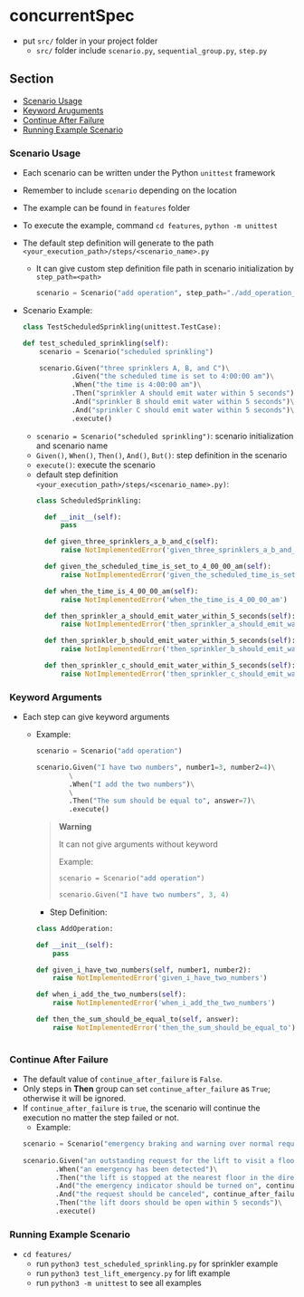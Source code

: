 # concurrentSpec
- put `src/` folder in your project folder
    - `src/` folder include `scenario.py`, `sequential_group.py`, `step.py`

## Section
- [Scenario Usage](###scenario-usage)
- [Keyword Aruguments](###keyword-arguments)
- [Continue After Failure](###continue-after-failure)
- [Running Example Scenario](###running-example-scenario)

### Scenario Usage
- Each scenario can be written under the Python `unittest` framework
- Remember to include `scenario` depending on the location
- The example can be found in `features` folder
- To execute the example, command `cd features`, `python -m unittest`
- The default step definition will generate to the path `<your_execution_path>/steps/<scenario_name>.py`
  - It can give custom step definition file path in scenario initialization by `step_path=<path>`
    ```python 
    scenario = Scenario("add operation", step_path="./add_operation_steps/")
    ```

- Scenario Example:
    ```python
    class TestScheduledSprinkling(unittest.TestCase):
    
    def test_scheduled_sprinkling(self):
        scenario = Scenario("scheduled sprinkling")

        scenario.Given("three sprinklers A, B, and C")\
                .Given("the scheduled time is set to 4:00:00 am")\
                .When("the time is 4:00:00 am")\
                .Then("sprinkler A should emit water within 5 seconds")\
                .And("sprinkler B should emit water within 5 seconds")\
                .And("sprinkler C should emit water within 5 seconds")\
                .execute()
    ```
  - `scenario = Scenario("scheduled sprinkling")`: scenario initialization and scenario name
  - `Given()`, `When()`, `Then()`, `And()`, `But()`: step definition in the scenario
  - `execute()`: execute the scenario
  - default step definition ```<your_execution_path>/steps/<scenario_name>.py)```:
    ```python
    class ScheduledSprinkling:

      def __init__(self):
          pass

      def given_three_sprinklers_a_b_and_c(self):
          raise NotImplementedError('given_three_sprinklers_a_b_and_c')

      def given_the_scheduled_time_is_set_to_4_00_00_am(self):
          raise NotImplementedError('given_the_scheduled_time_is_set_to_4_00_00_am')

      def when_the_time_is_4_00_00_am(self):
          raise NotImplementedError('when_the_time_is_4_00_00_am')

      def then_sprinkler_a_should_emit_water_within_5_seconds(self):
          raise NotImplementedError('then_sprinkler_a_should_emit_water_within_5_seconds')

      def then_sprinkler_b_should_emit_water_within_5_seconds(self):
          raise NotImplementedError('then_sprinkler_b_should_emit_water_within_5_seconds')

      def then_sprinkler_c_should_emit_water_within_5_seconds(self):
          raise NotImplementedError('then_sprinkler_c_should_emit_water_within_5_seconds')
    ```

### Keyword Arguments
- Each step can give keyword arguments
  - Example:
    ```python
    scenario = Scenario("add operation")

    scenario.Given("I have two numbers", number1=3, number2=4)\
            \
            .When("I add the two numbers")\
            \
            .Then("The sum should be equal to", answer=7)\
            .execute()
    ```

    > **Warning**
    > 
    > It can not give arguments without keyword
    > 
    > Example:
    >   ```python
    >  scenario = Scenario("add operation")
    >
    >  scenario.Given("I have two numbers", 3, 4)
    >  ```

    - Step Definition:
    ```python
    class AddOperation:

    def __init__(self):
        pass

    def given_i_have_two_numbers(self, number1, number2):
        raise NotImplementedError('given_i_have_two_numbers')

    def when_i_add_the_two_numbers(self):
        raise NotImplementedError('when_i_add_the_two_numbers')

    def then_the_sum_should_be_equal_to(self, answer):
        raise NotImplementedError('then_the_sum_should_be_equal_to')
        
    ```

### Continue After Failure 
- The default value of `continue_after_failure` is `False`.
- Only steps in **Then** group can set `continue_after_failure` as `True`; otherwise it will be ignored.
- If `continue_after_failure` is `true`, the scenario will continue the execution no matter the step failed or not.
    - Example:
    ```python
    scenario = Scenario("emergency braking and warning over normal requests")
        
    scenario.Given("an outstanding request for the lift to visit a floor")\
            .When("an emergency has been detected")\
            .Then("the lift is stopped at the nearest floor in the direction of travel")\
            .And("the emergency indicator should be turned on", continue_after_failure=True)\
            .And("the request should be canceled", continue_after_failure=True)\
            .Then("the lift doors should be open within 5 seconds")\
            .execute()
    ```

### Running Example Scenario
- `cd features/`
    - run `python3 test_scheduled_sprinkling.py` for sprinkler example
    - run `python3 test_lift_emergency.py` for lift example
    - run `python3 -m unittest` to see all examples